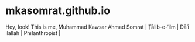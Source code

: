 # mkasomrat.github.io
Hey, look! This is me, Muhammad Kawsar Ahmad Somrat | Ṭālib-e-‘ilm | Dā‘ī ilallāh | Phīlānthrōpist  |
